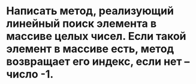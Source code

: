 # Написать метод, реализующий линейный поиск элемента в массиве целых чисел. Если такой элемент в массиве есть, метод возвращает его индекс, если нет – число -1.
